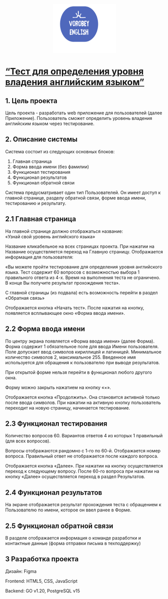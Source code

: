 <p align="center">
<img  src="./static/img/Иконка _Лого_ (1_1).svg" width="40%">
</p>
 
# [“Тест для определения уровня владения английским языком”](http://vorobeyenglish.ru/)
## 1. Цель проекта
Цель проекта - разработать web приложение для пользователей (далее Приложение). Пользователь сможет определить уровень владения английским языком через тестирование. 	
## 2. Описание системы 
Система 	состоит из следующих основных блоков:
 	 	
1. Главная страница	
2. Форма 	ввода имени (без фамилии) 	 	
3. Функционал тестирования 	
4. Функционал результатов	
5. Функционал обратной связи

Система 	предусматривает один тип Пользователей. 	Он имеет доступ к главной странице, разделу обратной связи, форме ввода имени, тестированию и результату. 
## 2.1 Главная страница
На главной странице должно отображаться 	название: 		
«Узнай свой уровень английского языка» 	 	
 	 	
Название 	кликабельное на всех страницах проекта. При нажатии на Название осуществляется переход на Главную страницу.
Отображается информация для пользователя: 	
 	 	
«Вы 	можете пройти тестирование для определения уровня английского языка. Тест содержит 60 вопросов с возможностью выбора 1 правильного ответа из 4-х. Время 	на выполнения теста не ограничено. В конце Вы получите результат прохождения теста».
	
С главной страницы (из подвала) есть возможность перейти в раздел «Обратная связь»
	
Отображается кнопка «Начать тест». После нажатия на кнопку, появляется всплывающее окно «Форма ввода имени».
## 2.2 Форма ввода имени
По центру экрана появляется «Форма ввода имени» (далее Форма). Форма содержит 1 обязательное поле для ввода Имени 	пользователя. Поле допускает ввод символов кириллицей и латиницей. Минимальное количество символов 2, 	максимальное 255. Введенное имя используется 	для обращения к пользователю при выводе 	результатов. 	
 		
При 	открытой форме нельзя перейти в функционал любого другого окна.
 	
Форму можно закрыть нажатием на кнопку «×».


Отображается кнопка «Продолжить». Она становится активной только после ввода символов. При нажатии на активную кнопку 	пользователь переходит на новую страницу, начинается тестирование. 
## 2.3 Функционал тестирования 
Количество вопросов 60. Вариантов ответов 4 из которых 1 правильный (для всех вопросов).
 	
Вопросы отображаются рандомно с 1-го по 	60-й. Отображается номер вопроса. Правильный ответ не	отображается после каждого вопроса. 	
 	 	
Отображается кнопка «Далее». При нажатии на кнопку 	осуществляется переход к следующему вопросу. После 60-го вопроса при нажатии 	на кнопку «Далее» осуществляется переход в раздел Результатов.
## 2.4 Функционал результатов
На экране отображается результат прохождения 	теста с обращением к Пользователю по 	имени, которое он ввел ранее в Форме.
## 2.5 Функционал обратной связи
В разделе отображается информация о команде разработки и контактные данные (форма отправки письма в техподдержку)
## 3 Разработка проекта
Дизайн:  Figma

Frontend: HTML5, CSS, JavaScript

Backend: GO v1.20, PostgreSQL v15

